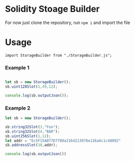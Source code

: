 # Solidity Stoage Builder

For now just clone the repository, run `npm i` and import the file

# Usage
```
import StorageBuilder from "./StorageBuilder.js";

```

### Example 1

```javascript

let sb = new StorageBuilder();
sb.uint128Slot(1,49,12);

console.log(sb.outputJson());
```
### Example 2

```javascript
let sb = new StorageBuilder();

sb.string32Slot(3,"Foo");
sb.string32Slot(4,"BAR");
sb.uint256Slot(1,12);
let addr = "Ec5F15A077D7780a2164213976e126aAc1c48892"
sb.addressSlot(10,addr);

console.log(sb.outputJson())
```
